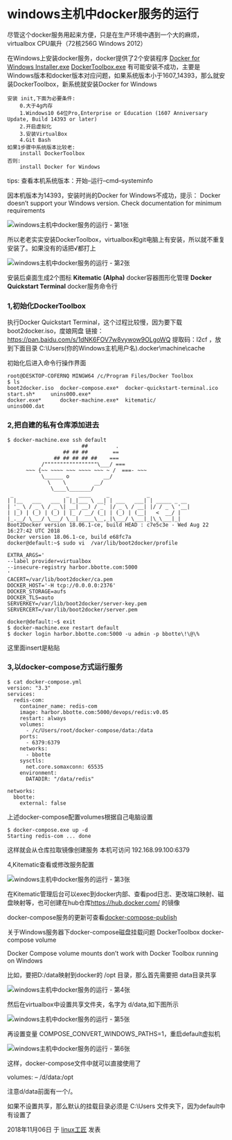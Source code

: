 # windows主机中docker服务的运行

尽管这个docker服务用起来方便，只是在生产环境中遇到一个大的麻烦，virtualbox CPU飙升（72核256G Windows 2012）

在Windows上安装docker服务，docker提供了2个安装程序
[Docker for Windows Installer.exe](https://download.docker.com/win/stable/Docker%20for%20Windows%20Installer.exe)
[DockerToolbox.exe](https://download.docker.com/win/stable/DockerToolbox.exe)
有可能安装不成功，主要是Windows版本和docker版本对应问题，如果系统版本小于1607_14393，那么就安装DockerToolbox，新系统就安装Docker for Windows

```
安装 init,下面为必要条件:
    0.大于4g内存
    1.Windows10 64位Pro,Enterprise or Education (1607 Anniversary Update, Build 14393 or later)
    2.开启虚拟化
    3.安装VirtualBox
	4.Git Bash
如果1步骤中系统版本比较老:
    install DockerToolbox
否则:
    install Docker for Windows
```

tips:
查看本机系统版本：开始–运行–cmd–systeminfo

因本机版本为14393，安装时尚的Docker for Windows不成功，提示：
Docker doesn’t support your Windows version. Check documentation for minimum requirements

![windows主机中docker服务的运行 - 第1张](../images/2018/11/Docker-for-Windows-error.png)

所以老老实实安装DockerToolbox，virtualbox和git电脑上有安装，所以就不重复安装了。如果没有的话把√都打上

![windows主机中docker服务的运行 - 第2张](../images/2018/11/docker-toolbox-install.png)

安装后桌面生成2个图标
**Kitematic (Alpha)**                      docker容器图形化管理
**Docker Quickstart Terminal**     docker服务命令行

### 1,初始化DockerToolbox

执行Docker Quickstart Terminal，这个过程比较慢，因为要下载boot2docker.iso，度娘网盘
链接：https://pan.baidu.com/s/1dNK6FOV7w8vywow9OLgoWQ 提取码：l2cf ，放到下面目录
C:\Users\(你的Windows主机用户名)\.docker\machine\cache

初始化后进入命令行操作界面

```
root@DESKTOP-COFERNQ MINGW64 /c/Program Files/Docker Toolbox
$ ls
boot2docker.iso  docker-compose.exe*  docker-quickstart-terminal.ico  start.sh*     unins000.exe*
docker.exe*      docker-machine.exe*  kitematic/                      unins000.dat
```

### 2,把自建的私有仓库添加进去

```
$ docker-machine.exe ssh default
                        ##         .
                  ## ## ##        ==
               ## ## ## ## ##    ===
           /"""""""""""""""""\___/ ===
      ~~~ {~~ ~~~~ ~~~ ~~~~ ~~~ ~ /  ===- ~~~
           \______ o           __/
             \    \         __/
              \____\_______/
 _                 _   ____     _            _
| |__   ___   ___ | |_|___ \ __| | ___   ___| | _____ _ __
| '_ \ / _ \ / _ \| __| __) / _` |/ _ \ / __| |/ / _ \ '__|
| |_) | (_) | (_) | |_ / __/ (_| | (_) | (__|   <  __/ |
|_.__/ \___/ \___/ \__|_____\__,_|\___/ \___|_|\_\___|_|
Boot2Docker version 18.06.1-ce, build HEAD : c7e5c3e - Wed Aug 22 16:27:42 UTC 2018
Docker version 18.06.1-ce, build e68fc7a
docker@default:~$ sudo vi  /var/lib/boot2docker/profile
 
EXTRA_ARGS='
--label provider=virtualbox
--insecure-registry harbor.bbotte.com:5000
'
CACERT=/var/lib/boot2docker/ca.pem
DOCKER_HOST='-H tcp://0.0.0.0:2376'
DOCKER_STORAGE=aufs
DOCKER_TLS=auto
SERVERKEY=/var/lib/boot2docker/server-key.pem
SERVERCERT=/var/lib/boot2docker/server.pem
 
docker@default:~$ exit
$ docker-machine.exe restart default
$ docker login harbor.bbotte.com:5000 -u admin -p bbotte\!\@\%
```

这里面insert是粘贴

### 3,以docker-compose方式运行服务

```
$ cat docker-compose.yml
version: "3.3"
services:
  redis-com:
    container_name: redis-com
    image: harbor.bbotte.com:5000/devops/redis:v0.05
    restart: always
    volumes:
      - /c/Users/root/docker-compose/data:/data
    ports:
      - 6379:6379
    networks:
      - bbotte
    sysctls:
      net.core.somaxconn: 65535
    environment:
      DATADIR: "/data/redis"
 
networks:
  bbotte:
    external: false
```

上述docker-compose配置volumes根据自己电脑设置

```
$ docker-compose.exe up -d
Starting redis-com ... done
```

这样就会从仓库拉取镜像创建服务
本机可访问 192.168.99.100:6379

4,Kitematic查看或修改服务配置

![windows主机中docker服务的运行 - 第3张](../images/2018/11/Kitematic-pod.gif)

在Kitematic管理后台可以exec到docker内部、查看pod日志、更改端口映射、磁盘映射等，也可创建在hub仓库<https://hub.docker.com/> 的镜像

docker-compose服务的更新可查看[docker-compose-publish](https://github.com/bbotte/bbotte.com/tree/master/docker-compose-publish)

关于Windows服务器下docker-compose磁盘挂载问题 DockerToolbox docker-compose volume

Docker Compose volume mounts don’t work with Docker Toolbox running on Windows

比如，要把D:/data映射到docker的 /opt 目录，那么首先需要把 data目录共享

![windows主机中docker服务的运行 - 第4张](../images/2018/11/%E5%BE%AE%E4%BF%A1%E6%88%AA%E5%9B%BE_20190409115156.png)

然后在virtualbox中设置共享文件夹，名字为 d/data,如下图所示

![windows主机中docker服务的运行 - 第5张](../images/2018/11/%E5%BE%AE%E4%BF%A1%E6%88%AA%E5%9B%BE_20190409115127.png)

再设置变量 COMPOSE_CONVERT_WINDOWS_PATHS=1，重启default虚拟机

![windows主机中docker服务的运行 - 第6张](../images/2018/11/%E5%BE%AE%E4%BF%A1%E6%88%AA%E5%9B%BE_20190409170703.png)

这样，docker-compose文件中就可以直接使用了

volumes:
– /d/data:/opt

注意d/data前面有一个/。

如果不设置共享，那么默认的挂载目录必须是 C:\Users 文件夹下，因为default中有设置了

2018年11月06日 于 [linux工匠](http://www.bbotte.com/) 发表

